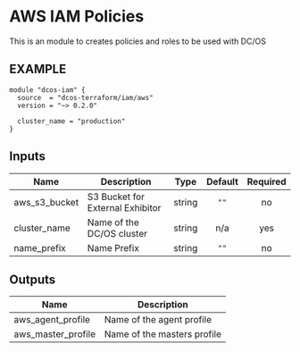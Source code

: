 AWS IAM Policies
===============
This is an module to creates policies and roles to be used with DC/OS

EXAMPLE
-------
```hcl
module "dcos-iam" {
  source  = "dcos-terraform/iam/aws"
  version = "~> 0.2.0"

  cluster_name = "production"
}
```

## Inputs

| Name | Description | Type | Default | Required |
|------|-------------|:----:|:-----:|:-----:|
| aws\_s3\_bucket | S3 Bucket for External Exhibitor | string | `""` | no |
| cluster\_name | Name of the DC/OS cluster | string | n/a | yes |
| name\_prefix | Name Prefix | string | `""` | no |

## Outputs

| Name | Description |
|------|-------------|
| aws\_agent\_profile | Name of the agent profile |
| aws\_master\_profile | Name of the masters profile |

